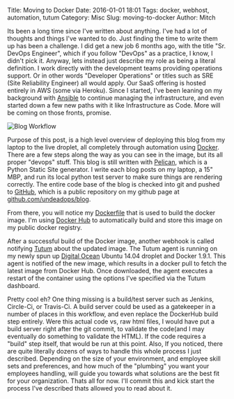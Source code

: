 Title: Moving to Docker
Date: 2016-01-01 18:01
Tags: docker, webhost, automation, tutum
Category: Misc
Slug: moving-to-docker
Author: Mitch

Its been a long time since I've written about anything.  I've had a lot of thoughts and things I've wanted to do. Just finding the time to write them up has been a challenge.  I did get a new job 6 months ago, with the title "Sr. DevOps Engineer", which if you follow "DevOps" as a practice, I know, I didn't pick it.  Anyway, lets instead just describe my role as being a literal definition.  I work directly with the development teams providing operations support.  Or in other words "Developer Operations" or titles such as SRE (Site Reliability Engineer) all would apply.  Our SaaS offering is hosted entirely in AWS (some via Heroku).  Since I started, I've been leaning on my background with [Ansible](http://www.ansible.com/) to continue managing the infrastructure, and even started down a few new paths with it like Infrastructure as Code.  More will be coming on those fronts, promise.

![Blog Workflow]({filename}/images/blog-workflow.png)

Purpose of this post, is a high level overview of deploying this blog from my laptop to the live droplet, all completely through automation using [Docker](http://docker.com).  There are a few steps along the way as you can see in the image, but its all proper "devops" stuff.  This blog is still written with [Pelican](http://blog.getpelican.com/), which is a Python Static Site generator.  I write each blog posts on my laptop, a 15" MBP, and run its local python test server to make sure things are rendering correctly.  The entire code base of the blog is checked into git and pushed to [GitHub](https://github.com), which is a public repository on my github page at [github.com/undeadops/blog](https://github.com/undeadops/blog).  

From there, you will notice my [Dockerfile](https://github.com/undeadops/blog/blob/master/Dockerfile) that is used to build the docker image.  I'm using [Docker Hub](https://hub.docker.com/r/undeadops/blog) to automatically build and store this image on my public docker registry.

After a successful build of the Docker image, another webhook is called notifying [Tutum](https://www.tutum.co/) about the updated image.  The Tutum agent is running on my newly spun up [Digital Ocean](https://www.digitalocean.com/) Ubuntu 14.04 droplet and Docker 1.9.1.  This agent is notified of the new image, which results in a docker pull to fetch the latest image from Docker Hub.  Once downloaded, the agent executes a restart of the container using the options I've specified via the Tutum dashboard.

Pretty cool eh?  One thing missing is a build/test server such as Jenkins, Circle-Ci, or Travis-Ci.  A build server could be used as a gatekeeper in a number of places in this workflow, and even replace the DockerHub build step entirely.  Were this actual code vs, raw html files, I would have put a build server right after the git commit, to validate the code(and I may eventually do something to validate the HTML).  If the code requires a "build" step itself, that would be run at this point.  Also, If you noticed, there are quite literally dozens of ways to handle this whole process I just described.  Depending on the size of your environment, and employee skill sets and preferences, and how much of the "plumbing" you want your employees handling, will guide you towards what solutions are the best fit for your organization.  Thats all for now.  I'll commit this and kick start the process I've described thats allowed you to read about it.   
